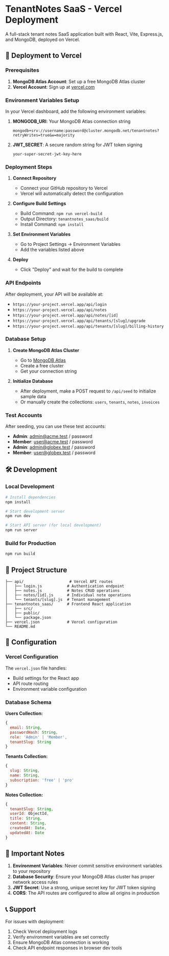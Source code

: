 # TenantNotes SaaS - Vercel Deployment

A full-stack tenant notes SaaS application built with React, Vite, Express.js, and MongoDB, deployed on Vercel.

## 🚀 Deployment to Vercel

### Prerequisites

1. **MongoDB Atlas Account**: Set up a free MongoDB Atlas cluster
2. **Vercel Account**: Sign up at [vercel.com](https://vercel.com)

### Environment Variables Setup

In your Vercel dashboard, add the following environment variables:

1. **MONGODB_URI**: Your MongoDB Atlas connection string
   ```
   mongodb+srv://username:password@cluster.mongodb.net/tenantnotes?retryWrites=true&w=majority
   ```

2. **JWT_SECRET**: A secure random string for JWT token signing
   ```
   your-super-secret-jwt-key-here
   ```

### Deployment Steps

1. **Connect Repository**
   - Connect your GitHub repository to Vercel
   - Vercel will automatically detect the configuration

2. **Configure Build Settings**
   - Build Command: `npm run vercel-build`
   - Output Directory: `tenantnotes_saas/build`
   - Install Command: `npm install`

3. **Set Environment Variables**
   - Go to Project Settings → Environment Variables
   - Add the variables listed above

4. **Deploy**
   - Click "Deploy" and wait for the build to complete

### API Endpoints

After deployment, your API will be available at:
- `https://your-project.vercel.app/api/login`
- `https://your-project.vercel.app/api/notes`
- `https://your-project.vercel.app/api/notes/[id]`
- `https://your-project.vercel.app/api/tenants/[slug]/upgrade`
- `https://your-project.vercel.app/api/tenants/[slug]/billing-history`

### Database Setup

1. **Create MongoDB Atlas Cluster**
   - Go to [MongoDB Atlas](https://www.mongodb.com/atlas)
   - Create a free cluster
   - Get your connection string

2. **Initialize Database**
   - After deployment, make a POST request to `/api/seed` to initialize sample data
   - Or manually create the collections: `users`, `tenants`, `notes`, `invoices`

### Test Accounts

After seeding, you can use these test accounts:
- **Admin**: admin@acme.test / password
- **Member**: user@acme.test / password
- **Admin**: admin@globex.test / password
- **Member**: user@globex.test / password

## 🛠️ Development

### Local Development

```bash
# Install dependencies
npm install

# Start development server
npm run dev

# Start API server (for local development)
npm run server
```

### Build for Production

```bash
npm run build
```

## 📁 Project Structure

```
├── api/                    # Vercel API routes
│   ├── login.js           # Authentication endpoint
│   ├── notes.js           # Notes CRUD operations
│   ├── notes/[id].js      # Individual note operations
│   └── tenants/[slug].js  # Tenant management
├── tenantnotes_saas/      # Frontend React application
│   ├── src/
│   ├── public/
│   └── package.json
├── vercel.json            # Vercel configuration
└── README.md
```

## 🔧 Configuration

### Vercel Configuration

The `vercel.json` file handles:
- Build settings for the React app
- API route routing
- Environment variable configuration

### Database Schema

**Users Collection:**
```javascript
{
  email: String,
  passwordHash: String,
  role: 'Admin' | 'Member',
  tenantSlug: String
}
```

**Tenants Collection:**
```javascript
{
  slug: String,
  name: String,
  subscription: 'free' | 'pro'
}
```

**Notes Collection:**
```javascript
{
  tenantSlug: String,
  userId: ObjectId,
  title: String,
  content: String,
  createdAt: Date,
  updatedAt: Date
}
```

## 🚨 Important Notes

1. **Environment Variables**: Never commit sensitive environment variables to your repository
2. **Database Security**: Ensure your MongoDB Atlas cluster has proper network access rules
3. **JWT Secret**: Use a strong, unique secret key for JWT token signing
4. **CORS**: The API routes are configured to allow all origins in production

## 📞 Support

For issues with deployment:
1. Check Vercel deployment logs
2. Verify environment variables are set correctly
3. Ensure MongoDB Atlas connection is working
4. Check API endpoint responses in browser dev tools
